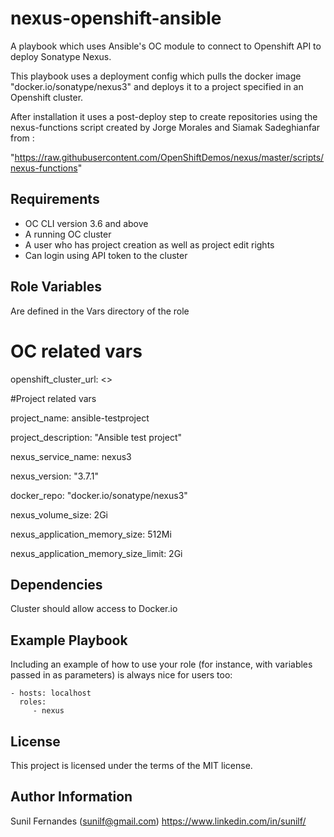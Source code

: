 nexus-openshift-ansible
=========

A playbook which uses Ansible's OC module to connect to Openshift API to deploy Sonatype Nexus.

This playbook uses a deployment config which pulls the docker image "docker.io/sonatype/nexus3" and deploys it to a project specified in an Openshift cluster.

After installation it uses a post-deploy step to create repositories using the nexus-functions script created by Jorge Morales and Siamak Sadeghianfar from :

"https://raw.githubusercontent.com/OpenShiftDemos/nexus/master/scripts/nexus-functions"

Requirements
------------

* OC CLI version 3.6 and above
* A running OC cluster
* A user who has project creation as well as project edit rights
* Can login using API token to the cluster


Role Variables
--------------

Are defined in the Vars directory of the role

# OC related vars
openshift_cluster_url: <<Cluster URL goes here>>


#Project related vars

project_name: ansible-testproject

project_description: "Ansible test project"

nexus_service_name: nexus3

nexus_version: "3.7.1"

docker_repo: "docker.io/sonatype/nexus3"

nexus_volume_size: 2Gi

nexus_application_memory_size: 512Mi

nexus_application_memory_size_limit: 2Gi

Dependencies
------------

Cluster should allow access to Docker.io

Example Playbook
----------------

Including an example of how to use your role (for instance, with variables passed in as parameters) is always nice for users too:

    - hosts: localhost
      roles:
         - nexus

License
-------

This project is licensed under the terms of the MIT license.


Author Information
------------------

Sunil Fernandes (sunilf@gmail.com)
https://www.linkedin.com/in/sunilf/
